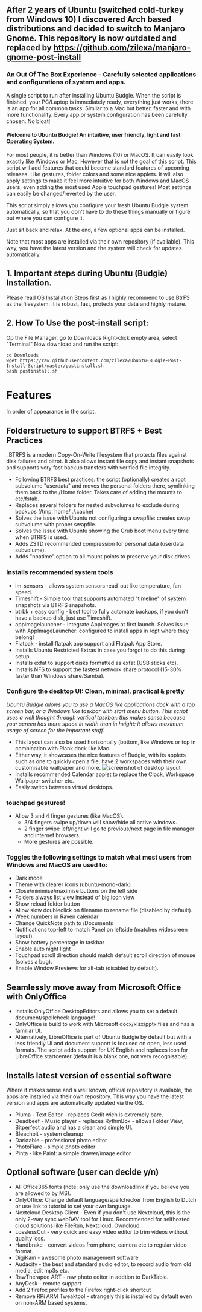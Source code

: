 ## After 2 years of Ubuntu (switched cold-turkey from Windows 10) I discovered Arch based distributions and decided to switch to Manjaro Gnome. This repository is now outdated and replaced by https://github.com/zilexa/manjaro-gnome-post-install
### An Out Of The Box Experience - Carefully selected applications and configurations of system and apps. 
A single script to run after installing Ubuntu Budgie. When the script is finished, your PC/Laptop is immediately ready, everything just works, there is an app for all common tasks. Similar to a Mac but better, faster and with more functionality. 
Every app or system configuration has been carefully chosen. No bloat!

#### Welcome to Ubuntu Budgie! An intuitive, user friendly, light and fast Operating System. 
For most people, it is better than Windows (10) or MacOS. It can easily look exactly like Windows or Mac.
However that is not the goal of this script. This script will add features that could become standard features of upcoming releases. 
Like gestures, folder colors and some nice applets. 
It will also apply settings to make it feel more intuitive for both Windows and MacOS users, even adding the most used Apple touchpad gestures! Most settings can easily be changed/reverted by the user.

This script simply allows you configure your fresh Ubuntu Budgie system automatically, so that you don't have to do these things manually or figure out where you can configure it.

Just sit back and relax. At the end, a few optional apps can be installed.

Note that most apps are installed via their own repository (if available). This way, you have the latest version and the system will check for updates automatically.

## 1. Important steps during Ubuntu (Budgie) Installation. 
Please read [OS Installation Steps](https://github.com/zilexa/Ubuntu-Budgie-Post-Install-Script/blob/master/OS-installation/README.md) first as I highly recommend to use BtrFS as the filesystem. 
It is robust, fast, protects your data and highly mature. 

## 2. How To Use the post-install script:
Op the File Manager, go to Downloads
Right-click empty area, select "Terminal"
Now download and run the script:
```
cd Downloads
wget https://raw.githubusercontent.com/zilexa/Ubuntu-Budgie-Post-Install-Script/master/postinstall.sh
bash postinstall.sh
```

# Features
In order of appearance in the script.

## Folderstructure to support BTRFS + Best Practices
_BTRFS is a modern Copy-On-Write filesystem that protects files against disk failures and bitrot. It also allows instant file copy and instant snapshots and supports very fast backup transfers with verified file integrity. 
* Following BTRFS best practices: the script (optionally) creates a root subvolume "userdata" and moves the personal folders there, symlinking them back to the /Home folder. Takes care of adding the mounts to etc/fstab.
* Replaces several folders for nested subvolumes to exclude during backups (/tmp, home/../.cache)
* Solves the issue with Ubuntu not configuring a swapfile: creates swap subvolume with proper swapfile.
* Solves the issue with Ubuntu showing the Grub boot menu every time when BTRFS is used.
* Adds ZSTD recommended compression for personal data (userdata subvolume).
* Adds "noatime" option to all mount points to preserve your disk drives. 

### Installs recommended system tools
* lm-sensors - allows system sensors read-out like temperature, fan speed.
* Timeshift - Simple tool that supports automated "timeline" of system snapshots via BTRFS snapshots.
* btrbk + easy config - best tool to fully automate backups, if you don't have a backup disk, just use Timeshift.
* appimagelauncher - Integrate AppImages at first launch. Solves issue with AppImageLauncher: configured to install apps in /opt where they belong!
* Flatpak - install flatpak app support and Flatpak App Store.
* Installs Ubuntu Restricted Extras in case you forgot to do this during setup.
* Installs exfat to support disks formatted as exfat (USB sticks etc).
* Installs NFS to support the fastest network share protocol (15-30% faster than Windows share/Samba).

### Configure the desktop UI: Clean, minimal, practical & pretty 
_Ubuntu Budgie allows you to use a MacOS like applications dock with a top screen bar, or a Windows like taskbar with start menu button. This script uses a well thought through vertical taskbar: this makes sense because your screen has more space in width than in height: it allows maximum usage of screen for the important stuff._
* This layout can also be used horizontally (bottom, like Windows or top in combination with Plank dock like Mac. 
* Either way, it showcases the nice features of Budgie, with its applets such as one to quickly open a file, have 2 workspaces with their own customisable wallpaper and more. 
![screenshot of desktop layout](https://i.ibb.co/BNccrGp/nnn.png)
* Installs recommended Calendar applet to replace the Clock, Workspace Wallpaper switcher etc. 
* Easily switch between virtual desktops.

### touchpad gestures!
- Allow 3 and 4 finger gestures (like MacOS).
  - 3/4 fingers swipe up/down will show/hide all active windows.
  - 2 finger swipe left/right will go to previous/next page in file manager and internet browsers.
  - More gestures are possible.

### Toggles the following settings to match what most users from Windows and MacOS are used to: 
* Dark mode
* Theme with clearer icons (ubuntu-mono-dark)
* Close/minimise/maximise buttons on the left side
* Folders always list view instead of big icon view
* Show reload folder button
* Allow slow doubleclick on filename to rename file (disabled by default).
* Week numbers in Raven calendar
* Change QuickNote path to /Documents
* Notifications top-left to match Panel on leftside (matches widescreen layout)
* Show battery percentage in taskbar
* Enable auto night light
* Touchpad scroll direction should match default scroll direction of mouse (solves a bug).
* Enable Window Previews for alt-tab (disabled by default).

## Seamlessly move away from Microsoft Office with OnlyOffice
* Installs OnlyOffice DesktopEditors and allows you to set a default document/spellcheck language! 
* OnlyOffice is build to work with Microsoft docx/xlsx/pptx files and has a familiar UI. 
* Alternatively, LibreOffice is part of Ubuntu Budgie by default but with a less friendly UI and document support is focused on open, less used formats. The script adds support for UK English and replaces icon for LibreOffice startcenter (default is a blank one, not very recognisable).

## Installs latest version of essential software
Where it makes sense and a well known, official repository is available, the apps are installed via their own repository. This way you have the latest version and apps are automatically updated via the OS. 
* Pluma - Text Editor - replaces Gedit wich is extremely bare. 
* Deadbeef - Music player - replaces RythmBox - allows Folder View, Bitperfect audio and has a clean and simple UI.
* Bleachbit - system cleanup
* Darktable - professional photo editor
* PhotoFlare - simple photo editor
* Pinta - like Paint: a simple drawer/image editor 

## Optional software (user can decide y/n)
* All Office365 fonts (note: only use the downloadlink if you believe you are allowed to by MS).
* OnlyOffice: Change default language/spellchecker from English to Dutch or use link to tutorial to set your own language.
* Nextcloud Desktop Client - Even if you don't use Nextcloud, this is the only 2-way sync webDAV tool for Linux. Recommended for selfhosted cloud solutions like FileRun, Nextcloud, Owncloud.
* LosslessCut - very quick and easy video editor to trim videos without quality loss.
* Handbrake - convert videos from phone, camera etc to regular video format.
* DigiKam - awesome photo management software
* Audacity - the best and standard audio editor, to record audio from old media, edit mp3s etc.
* RawTherapee ART - raw photo editor in addtion to DarkTable.
* AnyDesk - remote support
* Add 2 firefox profiles to the Firefox right-click shortcut
* Remove RPi ARM Tweaktool - strangely this is installed by default even on non-ARM based systems. 
